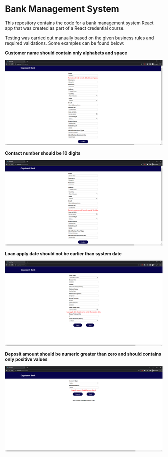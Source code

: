 # Bank Management System

This repository contains the code for a bank management system React app that was created as part of a React credential course.

Testing was carried out manually based on the given business rules and required validations. Some examples can be found below:

**Customer name should contain only alphabets and space**

![A screenshot showing a sign up form, with the "Name" field filled with "Abram2". A red error message is displayed below the field, citing "Name should only contain alphabets and spaces."](src/assets/namevalidation.png?raw=true)

**Contact number should be 10 digits**

![A screenshot showing a sign up form, with the "Contact No." field filled with "123456789". A red error message is displayed below the field, citing "Contact number should contain exactly 10 digits."](src/assets/contact10digit.png?raw=true)

**Loan apply date should not be earlier than system date**

![A screenshot showing a loan form, with the "Loan Apply Date" field filled with "22/12/2022". A red error message is displayed below the field, citing "Loan apply date should not be earlier than system date."](src/assets/loandate.png?raw=true)

**Deposit amount should be numeric greater than zero and should contains only positive values**

![A screenshot showing a deposit form, with the "Deposit Amount" field filled with "-2000". A red error message is displayed below the field, citing "Deposit amount should be more than 0."](src/assets/depositnegative.png?raw=true)
